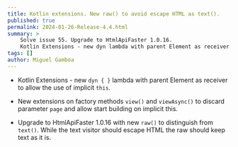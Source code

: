 ```yaml
---
title: Kotlin extensions. New raw() to avoid escape HTML as text().
published: true
permalink: 2024-01-26-Release-4.4.html
summary: >
    Solve issue 55. Upgrade to HtmlApiFaster 1.0.16.
    Kotlin Extensions - new dyn lambda with parent Element as receiver.
tags: []
author: Miguel Gamboa  
---
```


* Kotlin Extensions - new `dyn { }` lambda with parent Element as receiver to allow the use of implicit `this`.

* New extensions on factory methods `view()` and `viewAsync()` to discard parameter `page` and allow start building on implicit this.

* Upgrade to HtmlApiFaster 1.0.16 with new `raw()` to distinguish from `text()`. While the text visitor should escape HTML the raw should keep text as it is.

